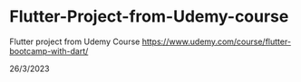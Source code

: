 # Flutter-Project-from-Udemy-course

Flutter project from Udemy Course https://www.udemy.com/course/flutter-bootcamp-with-dart/

26/3/2023
